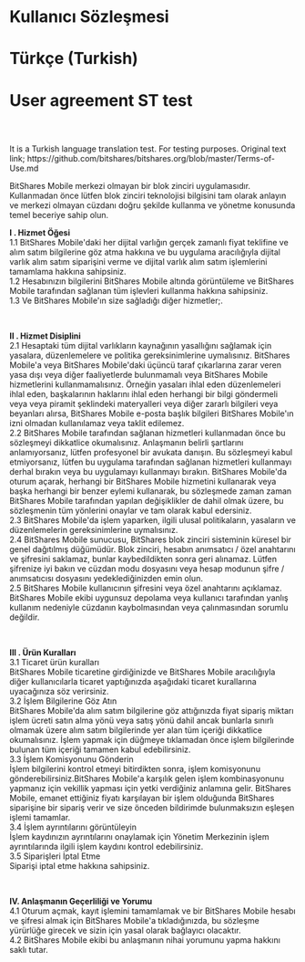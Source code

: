 <h1> Kullanıcı Sözleşmesi <h1>  <h1> Türkçe (Turkish) <p> <h1> User agreement ST test </p> </h1>
  <br>
  
  <p> It is a Turkish language translation test. For testing purposes. Original text link; https://github.com/bitshares/bitshares.org/blob/master/Terms-of-Use.md </p>
  
  <p> BitShares Mobile merkezi olmayan bir blok zinciri uygulamasıdır. Kullanmadan önce lütfen blok zinciri teknolojisi bilgisini tam olarak anlayın ve merkezi olmayan cüzdanı doğru şekilde kullanma ve yönetme konusunda temel beceriye sahip olun. </p>

   <p> <b> I . Hizmet Öğesi </b> <br>
        1.1 BitShares Mobile'daki her dijital varlığın gerçek zamanlı fiyat teklifine ve alım satım bilgilerine göz atma hakkına ve bu uygulama aracılığıyla dijital varlık alım satım siparişini verme ve dijital varlık alım satım işlemlerini tamamlama hakkına sahipsiniz. <br>
        1.2 Hesabınızın bilgilerini BitShares Mobile altında görüntüleme ve BitShares Mobile tarafından sağlanan tüm işlevleri kullanma hakkına sahipsiniz. <br>
        1.3 Ve BitShares Mobile'ın size sağladığı diğer hizmetler;.
   </p> <br>

   <p> <b> II . Hizmet Disiplini </b> <br>
        2.1 Hesaptaki tüm dijital varlıkların kaynağının yasallığını sağlamak için yasalara, düzenlemelere ve politika gereksinimlerine uymalısınız. BitShares Mobile'a veya BitShares Mobile'daki üçüncü taraf çıkarlarına zarar veren yasa dışı veya diğer faaliyetlerde bulunmamalı veya BitShares Mobile hizmetlerini kullanmamalısınız. Örneğin yasaları ihlal eden düzenlemeleri ihlal eden, başkalarının haklarını ihlal eden herhangi bir bilgi göndermeli veya veya piramit şeklindeki materyalleri veya diğer zararlı bilgileri veya beyanları alırsa, BitShares Mobile e-posta başlık bilgileri BitShares Mobile'ın izni olmadan kullanılamaz veya taklit edilemez. <br>
        2.2 BitShares Mobile tarafından sağlanan hizmetleri kullanmadan önce bu sözleşmeyi dikkatlice okumalısınız. Anlaşmanın belirli şartlarını anlamıyorsanız, lütfen profesyonel bir avukata danışın. Bu sözleşmeyi kabul etmiyorsanız, lütfen bu uygulama tarafından sağlanan hizmetleri kullanmayı derhal bırakın veya bu uygulamayı kullanmayı bırakın. BitShares Mobile'da oturum açarak, herhangi bir BitShares Mobile hizmetini kullanarak veya başka herhangi bir benzer eylemi kullanarak, bu sözleşmede zaman zaman BitShares Mobile tarafından yapılan değişiklikler de dahil olmak üzere, bu sözleşmenin tüm yönlerini onaylar ve tam olarak kabul edersiniz. <br>
        2.3 BitShares Mobile'da işlem yaparken, ilgili ulusal politikaların, yasaların ve düzenlemelerin gereksinimlerine uymalısınız. <br>
        2.4 BitShares Mobile sunucusu, BitShares blok zinciri sisteminin küresel bir genel dağıtılmış düğümüdür. Blok zinciri, hesabın anımsatıcı / özel anahtarını ve şifresini saklamaz, bunlar kaybedildikten sonra geri alınamaz. Lütfen şifrenize iyi bakın ve cüzdan modu dosyasını veya hesap modunun şifre / anımsatıcısı dosyasını yedeklediğinizden emin olun. <br>
        2.5 BitShares Mobile kullanıcının şifresini veya özel anahtarını açıklamaz. BitShares Mobile ekibi uygunsuz depolama veya kullanıcı tarafından yanlış kullanım nedeniyle cüzdanın kaybolmasından veya çalınmasından sorumlu değildir.
   </p> <br>

   <p> <b> III . Ürün Kuralları </b> <br>
        3.1 Ticaret ürün kuralları <br>
        BitShares Mobile ticaretine girdiğinizde ve BitShares Mobile aracılığıyla diğer kullanıcılarla ticaret yaptığınızda aşağıdaki ticaret kurallarına uyacağınıza söz verirsiniz. <br>
        3.2 İşlem Bilgilerine Göz Atın <br>
        BitShares Mobile'da alım satım bilgilerine göz attığınızda fiyat sipariş miktarı işlem ücreti satın alma yönü veya satış yönü dahil ancak bunlarla sınırlı olmamak üzere alım satım bilgilerinde yer alan tüm içeriği dikkatlice okumalısınız. İşlem yapmak için düğmeye tıklamadan önce işlem bilgilerinde bulunan tüm içeriği tamamen kabul edebilirsiniz. <br>
        3.3 İşlem Komisyonunu Gönderin <br>
        İşlem bilgilerini kontrol etmeyi bitirdikten sonra, işlem komisyonunu gönderebilirsiniz.BitShares Mobile'a karşılık gelen işlem kombinasyonunu yapmanız için vekillik yapması için yetki verdiğiniz anlamına gelir. BitShares Mobile, emanet ettiğiniz fiyatı karşılayan bir işlem olduğunda BitShares siparişine bir sipariş verir ve size önceden bildirimde bulunmaksızın eşleşen işlemi tamamlar. <br>
        3.4 İşlem ayrıntılarını görüntüleyin <br>
        İşlem kaydınızın ayrıntılarını onaylamak için Yönetim Merkezinin işlem ayrıntılarında ilgili işlem kaydını kontrol edebilirsiniz. <br>
        3.5 Siparişleri İptal Etme <br>
        Siparişi iptal etme hakkına sahipsiniz.
  </p> <br>

  <p> <b> IV. Anlaşmanın Geçerliliği ve Yorumu </b> <br>
        4.1 Oturum açmak, kayıt işlemini tamamlamak ve bir BitShares Mobile hesabı ve şifresi almak için BitShares Mobile'a tıkladığınızda, bu sözleşme yürürlüğe girecek ve sizin için yasal olarak bağlayıcı olacaktır. <br>
        4.2 BitShares Mobile ekibi bu anlaşmanın nihai yorumunu yapma hakkını saklı tutar.
  </p>
